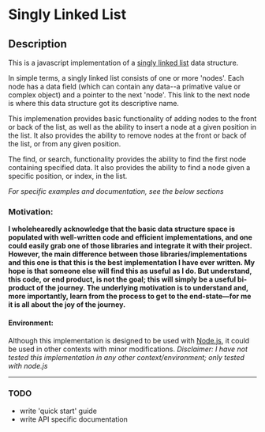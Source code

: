 # Singly Linked List

## Description

This is a javascript implementation of a [singly linked
list](http://en.wikipedia.org/wiki/Linked_list) data structure.

In simple terms, a singly linked list consists of one or more 'nodes'.  Each
node has a data field (which can contain any data--a primative value or complex
object) and a pointer to the next 'node'. This link to the next node is
where this data structure got its descriptive name.

This implemenation provides basic functionality of adding nodes to the front or
back of the list, as well as the ability to insert a node at a given position
in the list.  It also provides the ability to remove nodes at the front or back
of the list, or from any given position.

The find, or search, functionality provides the ability to find the first node
containing specified data. It also provides the ability to find a node given a
specific position, or index, in the list.


*For specific examples and documentation, see the below sections*

### Motivation:

**I wholehearedly acknowledge that the basic data structure space is populated
with well-written code and efficient implementations, and one could easily grab
one of those libraries and integrate it with their project.  However, the main
difference between those libraries/implementations and this one is that this is
the best implementation I have ever written.  My hope is that someone else will
find this as useful as I do.  But understand, this code, or end product, is not
the goal; this will simply be a useful bi-product of the journey.  The
underlying motivation is to understand and, more importantly, learn from the
process to get to the end-state&mdash;for me it is all about the joy of the
journey.**

#### Environment:

Although this implementation is designed to be used with
[Node.js](http://www.nodejs.org), it could be used in other contexts with minor
modifications.  _Disclaimer: I have not tested this implementation in any other
context/environment; only tested with node.js_

----

### TODO
- write 'quick start' guide
- write API specific documentation

